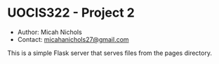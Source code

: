 # UOCIS322 - Project 2 #

- Author: Micah Nichols
- Contact: micahanichols27@gmail.com

This is a simple Flask server that serves files from the pages directory.
